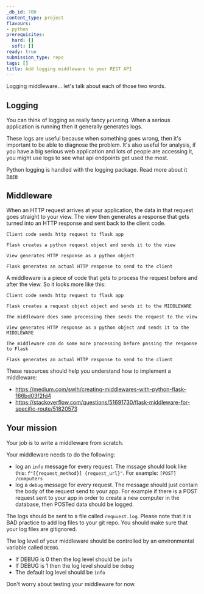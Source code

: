 ```yaml
---
_db_id: 700
content_type: project
flavours:
- python
prerequisites:
  hard: []
  soft: []
ready: true
submission_type: repo
tags: []
title: Add logging middleware to your REST API
---
```


Logging middleware... let's talk about each of those two words.

## Logging 

You can think of logging as really fancy `print`ing. When a serious application is running then it generally generates logs. 

These logs are useful because when something goes wrong, then it's important to be able to diagnose the problem. It's also useful for analysis, if you have a big serious web application and lots of people are accessing it, you might use logs to see what api endpoints get used the most. 

Python logging is handled with the logging package. Read more about it [here](https://docs.python.org/3/library/logging.html)

## Middleware 

When an HTTP request arrives at your application, the data in that request goes straight to your view. The view then generates a response that gets turned into an HTTP response and sent back to the client code. 

```
Client code sends http request to flask app

Flask creates a python request object and sends it to the view

View generates HTTP response as a python object

Flask generates an actual HTTP response to send to the client

```

A middleware is a piece of code that gets to process the request before and after the view. So it looks more like this:

```
Client code sends http request to flask app

Flask creates a request object object and sends it to the MIDDLEWARE

The middleware does some processing then sends the request to the view

View generates HTTP response as a python object and sends it to the MIDDLEWARE

The middleware can do some more processing before passing the response to Flask

Flask generates an actual HTTP response to send to the client
```

These resources should help you understand how to implement a middleware:

- https://medium.com/swlh/creating-middlewares-with-python-flask-166bd03f2fd4
- https://stackoverflow.com/questions/51691730/flask-middleware-for-specific-route/51820573

## Your mission

Your job is to write a middleware from scratch.

Your middleware needs to do the following:

- log an `info` message for every request. The mssage should look like this: `f"[{request_method}] {request_url}"`.  For example: `[POST] /computers`
- log a `debug` message for every request. The message should just contain the body of the request send to your app. For example if there is a POST request sent to your app in order to create a new computer in the database, then POSTed data should be logged.

The logs should be sent to a file called `requuest.log`. Please note that it is BAD practice to add log files to your git repo. You should make sure that your log files are gitignored.

The log level of your middleware should be controlled by an environmental variable called `DEBUG`.

- If DEBUG is 0 then the log level should be `info` 
- If DEBUG is 1 then the log level should be `debug`
- The default log level should be `info`

Don't worry about testing your middleware for now.